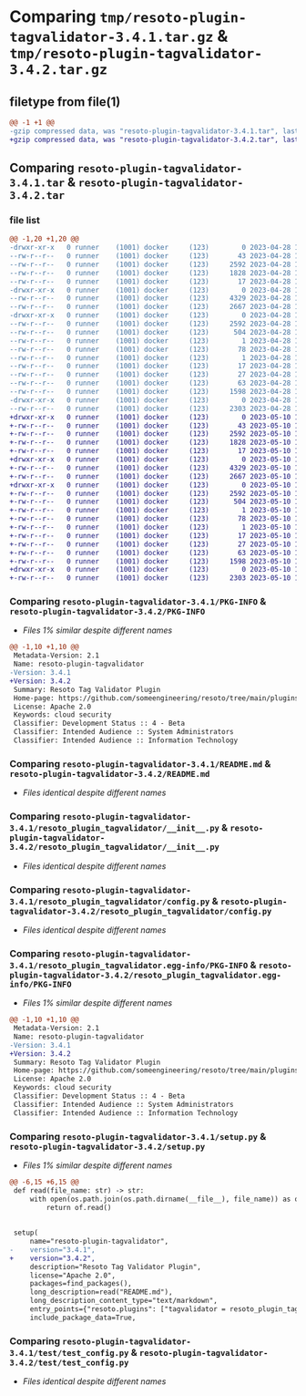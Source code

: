 # Comparing `tmp/resoto-plugin-tagvalidator-3.4.1.tar.gz` & `tmp/resoto-plugin-tagvalidator-3.4.2.tar.gz`

## filetype from file(1)

```diff
@@ -1 +1 @@
-gzip compressed data, was "resoto-plugin-tagvalidator-3.4.1.tar", last modified: Fri Apr 28 15:13:07 2023, max compression
+gzip compressed data, was "resoto-plugin-tagvalidator-3.4.2.tar", last modified: Wed May 10 12:23:14 2023, max compression
```

## Comparing `resoto-plugin-tagvalidator-3.4.1.tar` & `resoto-plugin-tagvalidator-3.4.2.tar`

### file list

```diff
@@ -1,20 +1,20 @@
-drwxr-xr-x   0 runner    (1001) docker     (123)        0 2023-04-28 15:13:07.591026 resoto-plugin-tagvalidator-3.4.1/
--rw-r--r--   0 runner    (1001) docker     (123)       43 2023-04-28 15:10:53.000000 resoto-plugin-tagvalidator-3.4.1/MANIFEST.in
--rw-r--r--   0 runner    (1001) docker     (123)     2592 2023-04-28 15:13:07.591026 resoto-plugin-tagvalidator-3.4.1/PKG-INFO
--rw-r--r--   0 runner    (1001) docker     (123)     1828 2023-04-28 15:10:53.000000 resoto-plugin-tagvalidator-3.4.1/README.md
--rw-r--r--   0 runner    (1001) docker     (123)       17 2023-04-28 15:10:53.000000 resoto-plugin-tagvalidator-3.4.1/requirements.txt
-drwxr-xr-x   0 runner    (1001) docker     (123)        0 2023-04-28 15:13:07.591026 resoto-plugin-tagvalidator-3.4.1/resoto_plugin_tagvalidator/
--rw-r--r--   0 runner    (1001) docker     (123)     4329 2023-04-28 15:10:53.000000 resoto-plugin-tagvalidator-3.4.1/resoto_plugin_tagvalidator/__init__.py
--rw-r--r--   0 runner    (1001) docker     (123)     2667 2023-04-28 15:10:53.000000 resoto-plugin-tagvalidator-3.4.1/resoto_plugin_tagvalidator/config.py
-drwxr-xr-x   0 runner    (1001) docker     (123)        0 2023-04-28 15:13:07.591026 resoto-plugin-tagvalidator-3.4.1/resoto_plugin_tagvalidator.egg-info/
--rw-r--r--   0 runner    (1001) docker     (123)     2592 2023-04-28 15:13:07.000000 resoto-plugin-tagvalidator-3.4.1/resoto_plugin_tagvalidator.egg-info/PKG-INFO
--rw-r--r--   0 runner    (1001) docker     (123)      504 2023-04-28 15:13:07.000000 resoto-plugin-tagvalidator-3.4.1/resoto_plugin_tagvalidator.egg-info/SOURCES.txt
--rw-r--r--   0 runner    (1001) docker     (123)        1 2023-04-28 15:13:07.000000 resoto-plugin-tagvalidator-3.4.1/resoto_plugin_tagvalidator.egg-info/dependency_links.txt
--rw-r--r--   0 runner    (1001) docker     (123)       78 2023-04-28 15:13:07.000000 resoto-plugin-tagvalidator-3.4.1/resoto_plugin_tagvalidator.egg-info/entry_points.txt
--rw-r--r--   0 runner    (1001) docker     (123)        1 2023-04-28 15:13:07.000000 resoto-plugin-tagvalidator-3.4.1/resoto_plugin_tagvalidator.egg-info/not-zip-safe
--rw-r--r--   0 runner    (1001) docker     (123)       17 2023-04-28 15:13:07.000000 resoto-plugin-tagvalidator-3.4.1/resoto_plugin_tagvalidator.egg-info/requires.txt
--rw-r--r--   0 runner    (1001) docker     (123)       27 2023-04-28 15:13:07.000000 resoto-plugin-tagvalidator-3.4.1/resoto_plugin_tagvalidator.egg-info/top_level.txt
--rw-r--r--   0 runner    (1001) docker     (123)       63 2023-04-28 15:13:07.591026 resoto-plugin-tagvalidator-3.4.1/setup.cfg
--rw-r--r--   0 runner    (1001) docker     (123)     1598 2023-04-28 15:10:53.000000 resoto-plugin-tagvalidator-3.4.1/setup.py
-drwxr-xr-x   0 runner    (1001) docker     (123)        0 2023-04-28 15:13:07.591026 resoto-plugin-tagvalidator-3.4.1/test/
--rw-r--r--   0 runner    (1001) docker     (123)     2303 2023-04-28 15:10:53.000000 resoto-plugin-tagvalidator-3.4.1/test/test_config.py
+drwxr-xr-x   0 runner    (1001) docker     (123)        0 2023-05-10 12:23:14.396925 resoto-plugin-tagvalidator-3.4.2/
+-rw-r--r--   0 runner    (1001) docker     (123)       43 2023-05-10 12:21:00.000000 resoto-plugin-tagvalidator-3.4.2/MANIFEST.in
+-rw-r--r--   0 runner    (1001) docker     (123)     2592 2023-05-10 12:23:14.396925 resoto-plugin-tagvalidator-3.4.2/PKG-INFO
+-rw-r--r--   0 runner    (1001) docker     (123)     1828 2023-05-10 12:21:00.000000 resoto-plugin-tagvalidator-3.4.2/README.md
+-rw-r--r--   0 runner    (1001) docker     (123)       17 2023-05-10 12:21:00.000000 resoto-plugin-tagvalidator-3.4.2/requirements.txt
+drwxr-xr-x   0 runner    (1001) docker     (123)        0 2023-05-10 12:23:14.392924 resoto-plugin-tagvalidator-3.4.2/resoto_plugin_tagvalidator/
+-rw-r--r--   0 runner    (1001) docker     (123)     4329 2023-05-10 12:21:00.000000 resoto-plugin-tagvalidator-3.4.2/resoto_plugin_tagvalidator/__init__.py
+-rw-r--r--   0 runner    (1001) docker     (123)     2667 2023-05-10 12:21:00.000000 resoto-plugin-tagvalidator-3.4.2/resoto_plugin_tagvalidator/config.py
+drwxr-xr-x   0 runner    (1001) docker     (123)        0 2023-05-10 12:23:14.396925 resoto-plugin-tagvalidator-3.4.2/resoto_plugin_tagvalidator.egg-info/
+-rw-r--r--   0 runner    (1001) docker     (123)     2592 2023-05-10 12:23:14.000000 resoto-plugin-tagvalidator-3.4.2/resoto_plugin_tagvalidator.egg-info/PKG-INFO
+-rw-r--r--   0 runner    (1001) docker     (123)      504 2023-05-10 12:23:14.000000 resoto-plugin-tagvalidator-3.4.2/resoto_plugin_tagvalidator.egg-info/SOURCES.txt
+-rw-r--r--   0 runner    (1001) docker     (123)        1 2023-05-10 12:23:14.000000 resoto-plugin-tagvalidator-3.4.2/resoto_plugin_tagvalidator.egg-info/dependency_links.txt
+-rw-r--r--   0 runner    (1001) docker     (123)       78 2023-05-10 12:23:14.000000 resoto-plugin-tagvalidator-3.4.2/resoto_plugin_tagvalidator.egg-info/entry_points.txt
+-rw-r--r--   0 runner    (1001) docker     (123)        1 2023-05-10 12:23:14.000000 resoto-plugin-tagvalidator-3.4.2/resoto_plugin_tagvalidator.egg-info/not-zip-safe
+-rw-r--r--   0 runner    (1001) docker     (123)       17 2023-05-10 12:23:14.000000 resoto-plugin-tagvalidator-3.4.2/resoto_plugin_tagvalidator.egg-info/requires.txt
+-rw-r--r--   0 runner    (1001) docker     (123)       27 2023-05-10 12:23:14.000000 resoto-plugin-tagvalidator-3.4.2/resoto_plugin_tagvalidator.egg-info/top_level.txt
+-rw-r--r--   0 runner    (1001) docker     (123)       63 2023-05-10 12:23:14.396925 resoto-plugin-tagvalidator-3.4.2/setup.cfg
+-rw-r--r--   0 runner    (1001) docker     (123)     1598 2023-05-10 12:21:00.000000 resoto-plugin-tagvalidator-3.4.2/setup.py
+drwxr-xr-x   0 runner    (1001) docker     (123)        0 2023-05-10 12:23:14.396925 resoto-plugin-tagvalidator-3.4.2/test/
+-rw-r--r--   0 runner    (1001) docker     (123)     2303 2023-05-10 12:21:00.000000 resoto-plugin-tagvalidator-3.4.2/test/test_config.py
```

### Comparing `resoto-plugin-tagvalidator-3.4.1/PKG-INFO` & `resoto-plugin-tagvalidator-3.4.2/PKG-INFO`

 * *Files 1% similar despite different names*

```diff
@@ -1,10 +1,10 @@
 Metadata-Version: 2.1
 Name: resoto-plugin-tagvalidator
-Version: 3.4.1
+Version: 3.4.2
 Summary: Resoto Tag Validator Plugin
 Home-page: https://github.com/someengineering/resoto/tree/main/plugins/tagvalidator
 License: Apache 2.0
 Keywords: cloud security
 Classifier: Development Status :: 4 - Beta
 Classifier: Intended Audience :: System Administrators
 Classifier: Intended Audience :: Information Technology
```

### Comparing `resoto-plugin-tagvalidator-3.4.1/README.md` & `resoto-plugin-tagvalidator-3.4.2/README.md`

 * *Files identical despite different names*

### Comparing `resoto-plugin-tagvalidator-3.4.1/resoto_plugin_tagvalidator/__init__.py` & `resoto-plugin-tagvalidator-3.4.2/resoto_plugin_tagvalidator/__init__.py`

 * *Files identical despite different names*

### Comparing `resoto-plugin-tagvalidator-3.4.1/resoto_plugin_tagvalidator/config.py` & `resoto-plugin-tagvalidator-3.4.2/resoto_plugin_tagvalidator/config.py`

 * *Files identical despite different names*

### Comparing `resoto-plugin-tagvalidator-3.4.1/resoto_plugin_tagvalidator.egg-info/PKG-INFO` & `resoto-plugin-tagvalidator-3.4.2/resoto_plugin_tagvalidator.egg-info/PKG-INFO`

 * *Files 1% similar despite different names*

```diff
@@ -1,10 +1,10 @@
 Metadata-Version: 2.1
 Name: resoto-plugin-tagvalidator
-Version: 3.4.1
+Version: 3.4.2
 Summary: Resoto Tag Validator Plugin
 Home-page: https://github.com/someengineering/resoto/tree/main/plugins/tagvalidator
 License: Apache 2.0
 Keywords: cloud security
 Classifier: Development Status :: 4 - Beta
 Classifier: Intended Audience :: System Administrators
 Classifier: Intended Audience :: Information Technology
```

### Comparing `resoto-plugin-tagvalidator-3.4.1/setup.py` & `resoto-plugin-tagvalidator-3.4.2/setup.py`

 * *Files 1% similar despite different names*

```diff
@@ -6,15 +6,15 @@
 def read(file_name: str) -> str:
     with open(os.path.join(os.path.dirname(__file__), file_name)) as of:
         return of.read()
 
 
 setup(
     name="resoto-plugin-tagvalidator",
-    version="3.4.1",
+    version="3.4.2",
     description="Resoto Tag Validator Plugin",
     license="Apache 2.0",
     packages=find_packages(),
     long_description=read("README.md"),
     long_description_content_type="text/markdown",
     entry_points={"resoto.plugins": ["tagvalidator = resoto_plugin_tagvalidator:TagValidatorPlugin"]},
     include_package_data=True,
```

### Comparing `resoto-plugin-tagvalidator-3.4.1/test/test_config.py` & `resoto-plugin-tagvalidator-3.4.2/test/test_config.py`

 * *Files identical despite different names*

